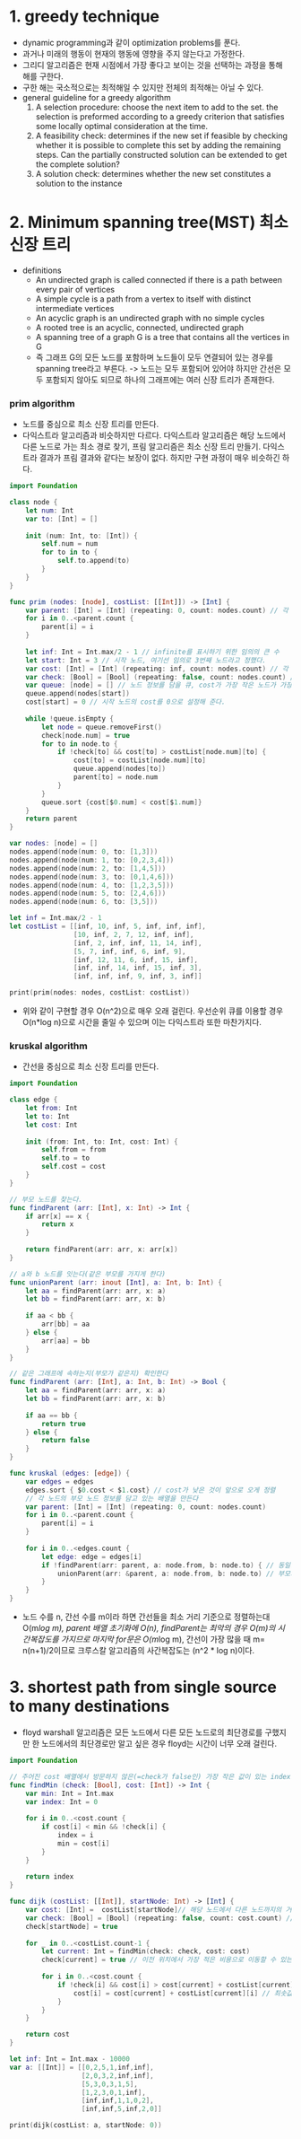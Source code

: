 # 1. greedy technique
- dynamic programming과 같이 optimization problems를 푼다.
- 과거나 미래의 행동이 현재의 행동에 영향을 주지 않는다고 가정한다.
- 그리디 알고리즘은 현재 시점에서 가장 좋다고 보이는 것을 선택하는 과정을 통해 해를 구한다.
- 구한 해는 국소적으로는 최적해일 수 있지만 전체의 최적해는 아닐 수 있다.
- general guideline for a greedy algorithm
  1. A selection procedure: choose the next item to add to the set. the selection is preformed according to a greedy criterion that satisfies some locally optimal consideration at the time.
  2. A feasibility check: determines if the new set if feasible by checking whether it is possible to complete this set by adding the remaining steps. Can the partially constructed solution can be extended to get the complete solution?
  3. A solution check: determines whether the new set constitutes a solution to the instance

# 2. Minimum spanning tree(MST) 최소 신장 트리
- definitions
  - An undirected graph is called connected if there is a path between every pair of vertices
  - A simple cycle is a path from a vertex to itself with distinct intermediate vertices
  - An acyclic graph is an undirected graph with no simple cycles
  - A rooted tree is an acyclic, connected, undirected graph
  - A spanning tree of a graph G is a tree that contains all the vertices in G
  - 즉 그래프 G의 모든 노드를 포함하며 노드들이 모두 연결되어 있는 경우를 spanning tree라고 부른다. -> 노드는 모두 포함되어 있어야 하지만 간선은 모두 포함되지 않아도 되므로 하나의 그래프에는 여러 신장 트리가 존재한다.

### prim algorithm
- 노드를 중심으로 최소 신장 트리를 만든다.
- 다익스트라 알고리즘과 비슷하지만 다르다. 다익스트라 알고리즘은 해당 노드에서 다른 노드로 가는 최소 경로 찾기, 프림 알고리즘은 최소 신장 트리 만들기. 다익스트라 결과가 프림 결과와 같다는 보장이 없다. 하지만 구현 과정이 매우 비슷하긴 하다.

```swift
import Foundation

class node {
    let num: Int
    var to: [Int] = []
    
    init (num: Int, to: [Int]) {
        self.num = num
        for to in to {
            self.to.append(to)
        }
    }
}

func prim (nodes: [node], costList: [[Int]]) -> [Int] {
    var parent: [Int] = [Int] (repeating: 0, count: nodes.count) // 각 노드의 바로 위 부모 노드를 저장하는 배열
    for i in 0..<parent.count {
        parent[i] = i
    }
    
    let inf: Int = Int.max/2 - 1 // infinite를 표시하기 위한 임의의 큰 수
    let start: Int = 3 // 시작 노드, 여기선 임의로 3번째 노드라고 정했다.
    var cost: [Int] = [Int] (repeating: inf, count: nodes.count) // 각 노드의 cost?를 저장하는 배열
    var check: [Bool] = [Bool] (repeating: false, count: nodes.count) // 노드 방문 정보 저장 배열
    var queue: [node] = [] // 노드 정보를 담을 큐, cost가 가장 작은 노드가 가장 앞으로 오게 정렬할 것이다.
    queue.append(nodes[start])
    cost[start] = 0 // 시작 노드의 cost를 0으로 설정해 준다.
    
    while !queue.isEmpty {
        let node = queue.removeFirst()
        check[node.num] = true
        for to in node.to {
            if !check[to] && cost[to] > costList[node.num][to] {
                cost[to] = costList[node.num][to]
                queue.append(nodes[to])
                parent[to] = node.num
            }
        }
        queue.sort {cost[$0.num] < cost[$1.num]}
    }
    return parent
}

var nodes: [node] = []
nodes.append(node(num: 0, to: [1,3]))
nodes.append(node(num: 1, to: [0,2,3,4]))
nodes.append(node(num: 2, to: [1,4,5]))
nodes.append(node(num: 3, to: [0,1,4,6]))
nodes.append(node(num: 4, to: [1,2,3,5]))
nodes.append(node(num: 5, to: [2,4,6]))
nodes.append(node(num: 6, to: [3,5]))

let inf = Int.max/2 - 1
let costList = [[inf, 10, inf, 5, inf, inf, inf],
                [10, inf, 2, 7, 12, inf, inf],
                [inf, 2, inf, inf, 11, 14, inf],
                [5, 7, inf, inf, 6, inf, 9],
                [inf, 12, 11, 6, inf, 15, inf],
                [inf, inf, 14, inf, 15, inf, 3],
                [inf, inf, inf, 9, inf, 3, inf]]

print(prim(nodes: nodes, costList: costList))
```

- 위와 같이 구현할 경우 O(n^2)으로 매우 오래 걸린다. 우선순위 큐를 이용할 경우 O(n*log n)으로 시간을 줄일 수 있으며 이는 다익스트라 또한 마찬가지다.

### kruskal algorithm
- 간선을 중심으로 최소 신장 트리를 만든다.
```swift
import Foundation

class edge {
    let from: Int
    let to: Int
    let cost: Int
    
    init (from: Int, to: Int, cost: Int) {
        self.from = from
        self.to = to
        self.cost = cost
    }
}

// 부모 노드를 찾는다.
func findParent (arr: [Int], x: Int) -> Int {
    if arr[x] == x {
        return x
    }
    
    return findParent(arr: arr, x: arr[x])
}

// a와 b 노드를 잇는다(같은 부모를 가지게 한다)
func unionParent (arr: inout [Int], a: Int, b: Int) {
    let aa = findParent(arr: arr, x: a)
    let bb = findParent(arr: arr, x: b)
    
    if aa < bb {
        arr[bb] = aa
    } else {
        arr[aa] = bb
    }
}

// 같은 그래프에 속하는지(부모가 같은지) 확인한다
func findParent (arr: [Int], a: Int, b: Int) -> Bool {
    let aa = findParent(arr: arr, x: a)
    let bb = findParent(arr: arr, x: b)
    
    if aa == bb {
        return true
    } else {
        return false
    }
}

func kruskal (edges: [edge]) {
    var edges = edges
    edges.sort { $0.cost < $1.cost} // cost가 낮은 것이 앞으로 오게 정렬
    // 각 노드의 부모 노드 정보를 담고 있는 배열을 만든다
    var parent: [Int] = [Int] (repeating: 0, count: nodes.count)
    for i in 0..<parent.count {
        parent[i] = i
    }
    
    for i in 0..<edges.count {
        let edge: edge = edges[i]
        if !findParent(arr: parent, a: node.from, b: node.to) { // 동일한 부모를 가지고 있는 노드를 연결할 경우 사이클이 생긴다.
            unionParent(arr: &parent, a: node.from, b: node.to) // 부모가 다른 경우 둘을 이어 준다.
        }
    }
}
```

- 노드 수를 n, 간선 수를 m이라 하면 간선들을 최소 거리 기준으로 정렬하는대 O(m*log m), parent 배열 초기화에 O(n), findParent는 최악의 경우 O(m)의 시간복잡도를 가지므로 마지막 for문은 O(m*log m), 간선이 가장 많을 때 m= n(n+1)/2이므로 크루스칼 알고리즘의 사간복잡도는 (n^2 * log n)이다.

# 3. shortest path from single source to many destinations
- floyd warshall 알고리즘은 모든 노드에서 다른 모든 노드로의 최단경로를 구했지만 한 노드에서의 최단경로만 알고 싶은 경우 floyd는 시간이 너무 오래 걸린다.

```swift
import Foundation

// 주어진 cost 배열에서 방문하지 않은(=check가 false인) 가장 작은 값이 있는 index 반환
func findMin (check: [Bool], cost: [Int]) -> Int {
    var min: Int = Int.max
    var index: Int = 0
    
    for i in 0..<cost.count {
        if cost[i] < min && !check[i] {
            index = i
            min = cost[i]
        }
    }
    
    return index
}

func dijk (costList: [[Int]], startNode: Int) -> [Int] {
    var cost: [Int] =  costList[startNode]// 해당 노드에서 다른 노드까지의 거리를 저장할 배열, 반환할 배열이다.
    var check: [Bool] = [Bool] (repeating: false, count: cost.count) // 해당 노드를 방문했는지 기록할 배열
    check[startNode] = true
        
    for _ in 0..<costList.count-1 {
        let current: Int = findMin(check: check, cost: cost)
        check[current] = true // 이전 위치에서 가장 적은 비용으로 이동할 수 있는 곳을 current로 잡는다.
        
        for i in 0..<cost.count {
            if !check[i] && cost[i] > cost[current] + costList[current][i] { // current를 거쳐서 j로 가는 비용이 원래 j로 가는 비용보다 싼 경우
                cost[i] = cost[current] + costList[current][i] // 최솟값을 갱신해 준다
            }
        }
    }

    return cost
}

let inf: Int = Int.max - 10000
var a: [[Int]] = [[0,2,5,1,inf,inf],
                  [2,0,3,2,inf,inf],
                  [5,3,0,3,1,5],
                  [1,2,3,0,1,inf],
                  [inf,inf,1,1,0,2],
                  [inf,inf,5,inf,2,0]]

print(dijk(costList: a, startNode: 0))
```
